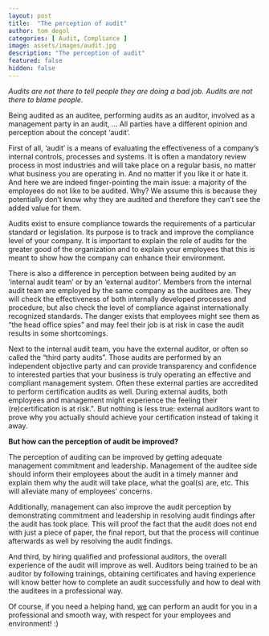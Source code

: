 ```yaml
---
layout: post
title:  "The perception of audit"
author: tom_degol
categories: [ Audit, Compliance ]
image: assets/images/audit.jpg
description: "The perception of audit"
featured: false
hidden: false
---
```

 
*Audits are not there to tell people they are doing a bad job. Audits are not there to blame people.* <br>

Being audited as an auditee, performing audits as an auditor, involved as a management party in an audit, … All parties have a different opinion and perception about the concept ‘audit’. <br> 

First of all, ‘audit’ is a means of evaluating the effectiveness of a company’s internal controls, processes and systems. It is often a mandatory review process in most industries and will take place on a regular basis, no matter what business you are operating in. And no matter if you like it or hate it. And here we are indeed finger-pointing the main issue: a majority of the employees do not like to be audited. Why? We assume this is because they potentially don’t know why they are audited and therefore they can’t see the added value for them. <br>
 
Audits exist to ensure compliance towards the requirements of a particular standard or legislation. Its purpose is to track and improve the compliance level of your company. It is important to explain the role of audits for the greater good of the organization and to explain your employees that this is meant to show how the company can enhance their environment. <br>

There is also a difference in perception between being audited by an ‘internal audit team’ or by an ‘external auditor’. Members from the internal audit team are employed by the same company as the auditees are. They will check the effectiveness of both internally developed processes and procedure, but also check the level of compliance against internationally recognized standards. The danger exists that employees might see them as “the head office spies” and may feel their job is at risk in case the audit results in some shortcomings. <br> 

Next to the internal audit team, you have the external auditor, or often so called the “third party audits”. Those audits are performed by an independent objective party and can provide transparency and confidence to interested parties that your business is truly operating an effective and compliant management system. Often these external parties are accredited to perform certification audits as well. During external audits, both employees and management might experience the feeling their (re)certification is at risk.". But nothing is less true: external auditors want to prove why you actually should achieve your certification instead of taking it away. <br>

**But how can the perception of audit be improved?** <br>

The perception of auditing can be improved by getting adequate management commitment and leadership. Management of the auditee side should inform their employees about the audit in a timely manner and explain them why the audit will take place, what the goal(s) are, etc. This will alleviate many of employees’ concerns. <br>

Additionally, management can also improve the audit perception by demonstrating commitment and leadership in resolving audit findings after the audit has took place. This will proof the fact that the audit does not end with just a piece of paper, the final report, but that the process will continue afterwards as well by resolving the audit findings. <br>

And third, by hiring qualified and professional auditors, the overall experience of the audit will improve as well. Auditors being trained to be an auditor by following trainings, obtaining certificates and having experience will know better how to complete an audit successfully and how to deal with the auditees in a professional way. <br>

Of course, if you need a helping hand, [we](https://www.ordina.be/en/services/security-and-privacy/) can perform an audit for you in a professional and smooth way, with respect for your employees and environment! :) 
